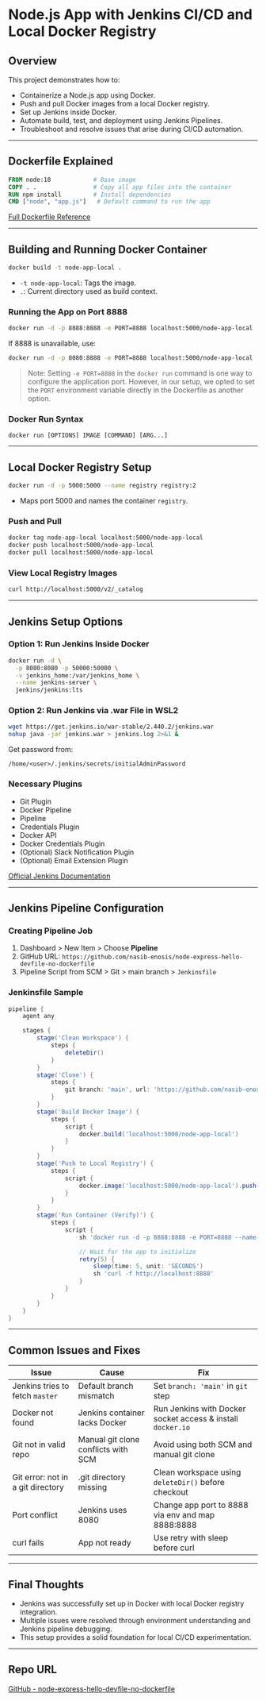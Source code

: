 # Node.js App with Jenkins CI/CD and Local Docker Registry

## Overview

This project demonstrates how to:

* Containerize a Node.js app using Docker.
* Push and pull Docker images from a local Docker registry.
* Set up Jenkins inside Docker.
* Automate build, test, and deployment using Jenkins Pipelines.
* Troubleshoot and resolve issues that arise during CI/CD automation.

---

## Dockerfile Explained

```Dockerfile
FROM node:18            # Base image
COPY . .                # Copy all app files into the container
RUN npm install         # Install dependencies
CMD ["node", "app.js"]   # Default command to run the app
```

[Full Dockerfile Reference](https://docs.docker.com/reference/dockerfile/)

---

## Building and Running Docker Container

```bash
docker build -t node-app-local .
```

* `-t node-app-local`: Tags the image.
* `.`: Current directory used as build context.

### Running the App on Port 8888

```bash
docker run -d -p 8888:8888 -e PORT=8888 localhost:5000/node-app-local
```

If 8888 is unavailable, use:

```bash
docker run -d -p 8080:8888 -e PORT=8888 localhost:5000/node-app-local
```

> Note: Setting `-e PORT=8888` in the `docker run` command is one way to configure the application port. However, in our setup, we opted to set the `PORT` environment variable directly in the Dockerfile as another option.

### Docker Run Syntax

```
docker run [OPTIONS] IMAGE [COMMAND] [ARG...]
```

---

## Local Docker Registry Setup

```bash
docker run -d -p 5000:5000 --name registry registry:2
```

* Maps port 5000 and names the container `registry`.

### Push and Pull

```bash
docker tag node-app-local localhost:5000/node-app-local
docker push localhost:5000/node-app-local
docker pull localhost:5000/node-app-local
```

### View Local Registry Images

```bash
curl http://localhost:5000/v2/_catalog
```

---

## Jenkins Setup Options

### Option 1: Run Jenkins Inside Docker

```bash
docker run -d \
  -p 8080:8080 -p 50000:50000 \
  -v jenkins_home:/var/jenkins_home \
  --name jenkins-server \
  jenkins/jenkins:lts
```

### Option 2: Run Jenkins via .war File in WSL2

```bash
wget https://get.jenkins.io/war-stable/2.440.2/jenkins.war
nohup java -jar jenkins.war > jenkins.log 2>&1 &
```

Get password from:

```
/home/<user>/.jenkins/secrets/initialAdminPassword
```

### Necessary Plugins

* Git Plugin
* Docker Pipeline
* Pipeline
* Credentials Plugin
* Docker API
* Docker Credentials Plugin
* (Optional) Slack Notification Plugin
* (Optional) Email Extension Plugin

[Official Jenkins Documentation](https://www.jenkins.io/doc/)

---

## Jenkins Pipeline Configuration

### Creating Pipeline Job

1. Dashboard > New Item > Choose **Pipeline**
2. GitHub URL: `https://github.com/nasib-enosis/node-express-hello-devfile-no-dockerfile`
3. Pipeline Script from SCM > Git > main branch > `Jenkinsfile`

### Jenkinsfile Sample

```groovy
pipeline {
    agent any

    stages {
        stage('Clean Workspace') {
            steps {
                deleteDir()
            }
        }
        stage('Clone') {
            steps {
                git branch: 'main', url: 'https://github.com/nasib-enosis/node-express-hello-devfile-no-dockerfile.git'
            }
        }
        stage('Build Docker Image') {
            steps {
                script {
                    docker.build('localhost:5000/node-app-local')
                }
            }
        }
        stage('Push to Local Registry') {
            steps {
                script {
                    docker.image('localhost:5000/node-app-local').push()
                }
            }
        }
        stage('Run Container (Verify)') {
            steps {
                script {
                    sh 'docker run -d -p 8888:8888 -e PORT=8888 --name node-test localhost:5000/node-app-local'

                    // Wait for the app to initialize
                    retry(5) {
                        sleep(time: 5, unit: 'SECONDS')
                        sh 'curl -f http://localhost:8888'
                    }
                }
            }
        }
    }
}
```

---

## Common Issues and Fixes

| Issue                             | Cause                               | Fix                                                         |
| --------------------------------- | ----------------------------------- | ----------------------------------------------------------- |
| Jenkins tries to fetch `master`   | Default branch mismatch             | Set `branch: 'main'` in `git` step                          |
| Docker not found                  | Jenkins container lacks Docker      | Run Jenkins with Docker socket access & install `docker.io` |
| Git not in valid repo             | Manual git clone conflicts with SCM | Avoid using both SCM and manual git clone                   |
| Git error: not in a git directory | .git directory missing              | Clean workspace using `deleteDir()` before checkout         |
| Port conflict                     | Jenkins uses 8080                   | Change app port to 8888 via env and map 8888:8888           |
| curl fails                        | App not ready                       | Use retry with sleep before curl                            |

---

## Final Thoughts

* Jenkins was successfully set up in Docker with local Docker registry integration.
* Multiple issues were resolved through environment understanding and Jenkins pipeline debugging.
* This setup provides a solid foundation for local CI/CD experimentation.

---

## Repo URL

[GitHub - node-express-hello-devfile-no-dockerfile](https://github.com/nasib-enosis/node-express-hello-devfile-no-dockerfile)
